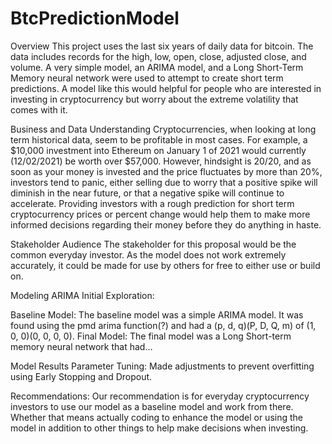 # BtcPredictionModel

Overview
This project uses the last six years of daily data for bitcoin. The data includes records for the high, low, open, close, adjusted close, and volume. A very simple model, an ARIMA model, and a Long Short-Term Memory neural network were used to attempt to create short term predictions. A model like this would helpful for people who are interested in investing in cryptocurrency but worry about the extreme volatility that comes with it. 

Business and Data Understanding
Cryptocurrencies, when looking at long term historical data, seem to be profitable in most cases. For example, a $10,000 investment into Ethereum on January 1 of 2021 would currently (12/02/2021) be worth over $57,000. However, hindsight is 20/20, and as soon as your money is invested and the price fluctuates by more than 20%, investors tend to panic, either selling due to worry that a positive spike will diminish in the near future, or that a negative spike will continue to accelerate. Providing investors with a rough prediction for short term cryptocurrency prices or percent change would help them to make more informed decisions regarding their money before they do anything in haste.

Stakeholder Audience
The stakeholder for this proposal would be the common everyday investor. As the model does not work extremely accurately, it could be made for use by others for free to either use or build on. 

Modeling
ARIMA
Initial Exploration:

Baseline Model:
The baseline model was a simple ARIMA model. It was found using the pmd arima function(?) and had a (p, d, q)(P, D, Q, m) of (1, 0, 0)(0, 0, 0, 0). 
Final Model:
The final model was a Long Short-term memory neural network that had…

Model Results
Parameter Tuning:
Made adjustments to prevent overfitting using Early Stopping and Dropout. 

Recommendations:
Our recommendation is for everyday cryptocurrency investors to use our model as a baseline model and work from there. Whether that means actually coding to enhance the model or using the model in addition to other things to help make decisions when investing.
